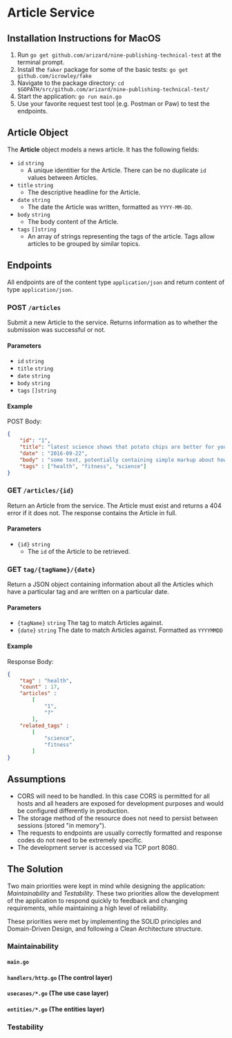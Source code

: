 # Article Service

## Installation Instructions for MacOS

1.  Run `go get github.com/arizard/nine-publishing-technical-test` at the terminal prompt.
2.  Install the `faker` package for some of the basic tests: `go get github.com/icrowley/fake`
3.  Navigate to the package directory: `cd $GOPATH/src/github.com/arizard/nine-publishing-technical-test/`
4.  Start the application: `go run main.go`
5.  Use your favorite request test tool (e.g. Postman or Paw) to test the endpoints.

## Article Object

The **Article** object models a news article. It has the following fields:
*   `id` `string` 
    *   A unique identitier for the Article. There can be no duplicate `id` values between Articles.
*   `title` `string` 
    *   The descriptive headline for the Article.
*   `date` `string` 
    *   The date the Article was written, formatted as `YYYY-MM-DD`.
*   `body` `string` 
    *   The body content of the Article.
*   `tags` `[]string` 
    *   An array of strings representing the tags of the article. Tags allow articles to be grouped by similar topics.

## Endpoints

All endpoints are of the content type `application/json` and return content of type `application/json`.

### POST `/articles`

Submit a new Article to the service. Returns information as to whether the submission was successful or not.

#### Parameters

*   `id` `string`
*   `title` `string`
*   `date` `string`
*   `body` `string`
*   `tags` `[]string`

#### Example

POST Body:
```json 
{
    "id": "1",
    "title": "latest science shows that potato chips are better for you than sugar",
    "date" : "2016-09-22",
    "body" : "some text, potentially containing simple markup about how potato chips are great",
    "tags" : ["health", "fitness", "science"]
}
```

### GET `/articles/{id}`

Return an Article from the service. The Article must exist and returns a 404 error if it does not. The response contains the Article in full.

#### Parameters

*   `{id}` `string`
    *   The `id` of the Article to be retrieved.

### GET `tag/{tagName}/{date}`

Return a JSON object containing information about all the Articles which have a particular tag and are written on a particular date.

#### Parameters

*   `{tagName}` `string` The tag to match Articles against.
*   `{date}` `string` The date to match Articles against. Formatted as `YYYYMMDD`

#### Example

Response Body:

```json
{
    "tag" : "health",
    "count" : 17,
    "articles" :
        [
            "1",
            "7"
        ],
    "related_tags" :
        [
            "science",
            "fitness"
        ]
}
```

## Assumptions

*   CORS will need to be handled. In this case CORS is permitted for all hosts and all headers are exposed for development purposes and would be configured differently in production.
*   The storage method of the resource does not need to persist between sessions (stored "in memory").
*   The requests to endpoints are usually correctly formatted and response codes do not need to be extremely specific.
*   The development server is accessed via TCP port 8080.

## The Solution

Two main priorities were kept in mind while designing the application: *Maintainability* and *Testability*. These two priorities allow the development of the application to respond quickly to feedback and changing requirements, while maintaining a high level of reliability.

These priorities were met by implementing the SOLID principles and Domain-Driven Design, and following a Clean Architecture structure.

### Maintainability

#### `main.go`



#### `handlers/http.go` (The control layer)



#### `usecases/*.go` (The use case layer)



#### `entities/*.go` (The entities layer)



### Testability











